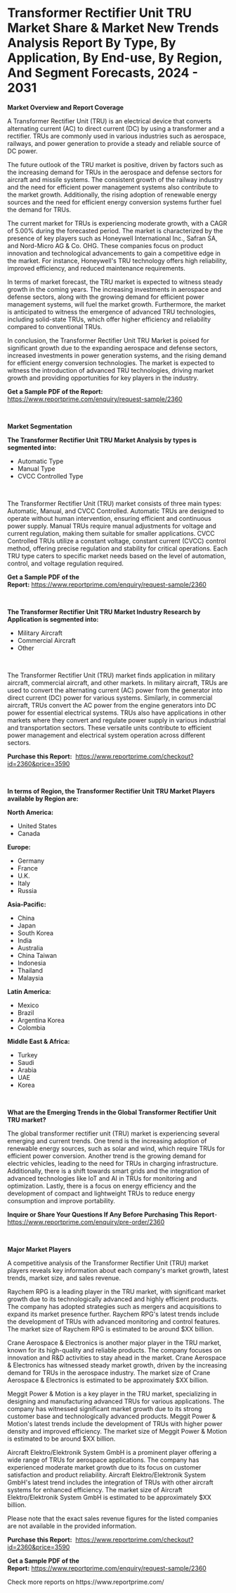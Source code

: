 <p><h1>Transformer Rectifier Unit TRU Market Share & Market New Trends Analysis Report By Type, By Application, By End-use, By Region, And Segment Forecasts, 2024 - 2031</h1></p><p><strong>Market Overview and Report Coverage</strong></p>
<p><p>A Transformer Rectifier Unit (TRU) is an electrical device that converts alternating current (AC) to direct current (DC) by using a transformer and a rectifier. TRUs are commonly used in various industries such as aerospace, railways, and power generation to provide a steady and reliable source of DC power.</p><p>The future outlook of the TRU market is positive, driven by factors such as the increasing demand for TRUs in the aerospace and defense sectors for aircraft and missile systems. The consistent growth of the railway industry and the need for efficient power management systems also contribute to the market growth. Additionally, the rising adoption of renewable energy sources and the need for efficient energy conversion systems further fuel the demand for TRUs.</p><p>The current market for TRUs is experiencing moderate growth, with a CAGR of 5.00% during the forecasted period. The market is characterized by the presence of key players such as Honeywell International Inc., Safran SA, and Nord-Micro AG & Co. OHG. These companies focus on product innovation and technological advancements to gain a competitive edge in the market. For instance, Honeywell's TRU technology offers high reliability, improved efficiency, and reduced maintenance requirements.</p><p>In terms of market forecast, the TRU market is expected to witness steady growth in the coming years. The increasing investments in aerospace and defense sectors, along with the growing demand for efficient power management systems, will fuel the market growth. Furthermore, the market is anticipated to witness the emergence of advanced TRU technologies, including solid-state TRUs, which offer higher efficiency and reliability compared to conventional TRUs.</p><p>In conclusion, the Transformer Rectifier Unit TRU Market is poised for significant growth due to the expanding aerospace and defense sectors, increased investments in power generation systems, and the rising demand for efficient energy conversion technologies. The market is expected to witness the introduction of advanced TRU technologies, driving market growth and providing opportunities for key players in the industry.</p></p>
<p><strong>Get a Sample PDF of the Report:</strong> <a href="https://www.reportprime.com/enquiry/request-sample/2360">https://www.reportprime.com/enquiry/request-sample/2360</a></p>
<p>&nbsp;</p>
<p><strong>Market Segmentation</strong></p>
<p><strong>The Transformer Rectifier Unit TRU Market Analysis by types is segmented into:</strong></p>
<p><ul><li>Automatic Type</li><li>Manual Type</li><li>CVCC Controlled Type</li></ul></p>
<p>&nbsp;</p>
<p><p>The Transformer Rectifier Unit (TRU) market consists of three main types: Automatic, Manual, and CVCC Controlled. Automatic TRUs are designed to operate without human intervention, ensuring efficient and continuous power supply. Manual TRUs require manual adjustments for voltage and current regulation, making them suitable for smaller applications. CVCC Controlled TRUs utilize a constant voltage, constant current (CVCC) control method, offering precise regulation and stability for critical operations. Each TRU type caters to specific market needs based on the level of automation, control, and voltage regulation required.</p></p>
<p><strong>Get a Sample PDF of the Report:</strong>&nbsp;<a href="https://www.reportprime.com/enquiry/request-sample/2360">https://www.reportprime.com/enquiry/request-sample/2360</a></p>
<p>&nbsp;</p>
<p><strong>The Transformer Rectifier Unit TRU Market Industry Research by Application is segmented into:</strong></p>
<p><ul><li>Military Aircraft</li><li>Commercial Aircraft</li><li>Other</li></ul></p>
<p>&nbsp;</p>
<p><p>The Transformer Rectifier Unit (TRU) market finds application in military aircraft, commercial aircraft, and other markets. In military aircraft, TRUs are used to convert the alternating current (AC) power from the generator into direct current (DC) power for various systems. Similarly, in commercial aircraft, TRUs convert the AC power from the engine generators into DC power for essential electrical systems. TRUs also have applications in other markets where they convert and regulate power supply in various industrial and transportation sectors. These versatile units contribute to efficient power management and electrical system operation across different sectors.</p></p>
<p><strong>Purchase this Report:</strong>&nbsp; <a href="https://www.reportprime.com/checkout?id=2360&price=3590">https://www.reportprime.com/checkout?id=2360&price=3590</a></p>
<p>&nbsp;</p>
<p><strong>In terms of Region, the Transformer Rectifier Unit TRU Market Players available by Region are:</strong></p>
<p>
    <p> <strong> North America: </strong>
        <ul>
            <li>United States</li>
            <li>Canada</li>
        </ul>
        </p> 
    <p> <strong> Europe: </strong>
        <ul>
            <li>Germany</li>
            <li>France</li>
            <li>U.K.</li>
            <li>Italy</li>
            <li>Russia</li>
        </ul>
        </p> 
    <p> <strong> Asia-Pacific: </strong>
        <ul>
            <li>China</li>
            <li>Japan</li>
            <li>South Korea</li>
            <li>India</li>
            <li>Australia</li>
            <li>China Taiwan</li>
            <li>Indonesia</li>
            <li>Thailand</li>
            <li>Malaysia</li>
        </ul>
        </p> 
    <p> <strong> Latin America: </strong>
        <ul>
            <li>Mexico</li>
            <li>Brazil</li>
            <li>Argentina Korea</li>
            <li>Colombia</li>
        </ul>
        </p> 
    <p> <strong> Middle East & Africa: </strong>
        <ul>
            <li>Turkey</li>
            <li>Saudi</li>
            <li>Arabia</li>
            <li>UAE</li>
            <li>Korea</li>
        </ul>
    </p>
    </p>
<p>&nbsp;</p>
<p><strong>What are the Emerging Trends in the Global Transformer Rectifier Unit TRU market?</strong></p>
<p><p>The global transformer rectifier unit (TRU) market is experiencing several emerging and current trends. One trend is the increasing adoption of renewable energy sources, such as solar and wind, which require TRUs for efficient power conversion. Another trend is the growing demand for electric vehicles, leading to the need for TRUs in charging infrastructure. Additionally, there is a shift towards smart grids and the integration of advanced technologies like IoT and AI in TRUs for monitoring and optimization. Lastly, there is a focus on energy efficiency and the development of compact and lightweight TRUs to reduce energy consumption and improve portability.</p></p>
<p><strong>Inquire or Share Your Questions If Any Before Purchasing This Report</strong>- <a href="https://www.reportprime.com/enquiry/pre-order/2360">https://www.reportprime.com/enquiry/pre-order/2360</a></p>
<p>&nbsp;</p>
<p><strong>Major Market Players</strong></p>
<p><p>A competitive analysis of the Transformer Rectifier Unit (TRU) market players reveals key information about each company's market growth, latest trends, market size, and sales revenue. </p><p>Raychem RPG is a leading player in the TRU market, with significant market growth due to its technologically advanced and highly efficient products. The company has adopted strategies such as mergers and acquisitions to expand its market presence further. Raychem RPG's latest trends include the development of TRUs with advanced monitoring and control features. The market size of Raychem RPG is estimated to be around $XX billion.</p><p>Crane Aerospace & Electronics is another major player in the TRU market, known for its high-quality and reliable products. The company focuses on innovation and R&D activities to stay ahead in the market. Crane Aerospace & Electronics has witnessed steady market growth, driven by the increasing demand for TRUs in the aerospace industry. The market size of Crane Aerospace & Electronics is estimated to be approximately $XX billion.</p><p>Meggit Power & Motion is a key player in the TRU market, specializing in designing and manufacturing advanced TRUs for various applications. The company has witnessed significant market growth due to its strong customer base and technologically advanced products. Meggit Power & Motion's latest trends include the development of TRUs with higher power density and improved efficiency. The market size of Meggit Power & Motion is estimated to be around $XX billion.</p><p>Aircraft Elektro/Elektronik System GmbH is a prominent player offering a wide range of TRUs for aerospace applications. The company has experienced moderate market growth due to its focus on customer satisfaction and product reliability. Aircraft Elektro/Elektronik System GmbH's latest trend includes the integration of TRUs with other aircraft systems for enhanced efficiency. The market size of Aircraft Elektro/Elektronik System GmbH is estimated to be approximately $XX billion.</p><p>Please note that the exact sales revenue figures for the listed companies are not available in the provided information.</p></p>
<p><strong>Purchase this Report:</strong>&nbsp;&nbsp;<a href="https://www.reportprime.com/checkout?id=2360&price=3590">https://www.reportprime.com/checkout?id=2360&price=3590</a></p>
<p></p>
<p><strong>Get a Sample PDF of the Report:</strong>&nbsp;<a href="https://www.reportprime.com/enquiry/request-sample/2360">https://www.reportprime.com/enquiry/request-sample/2360</a></p>
<p>Check more reports on https://www.reportprime.com/</p>